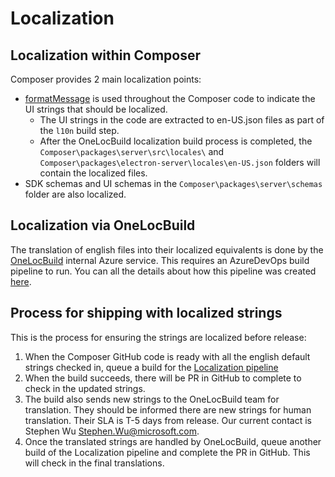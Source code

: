 # Localization

## Localization within Composer

Composer provides 2 main localization points:

- [formatMessage](https://www.npmjs.com/package/format-message) is used throughout the Composer code to indicate the UI strings that should be localized.
  - The UI strings in the code are extracted to en-US.json files as part of the `l10n` build step.
  - After the OneLocBuild localization build process is completed, the `Composer\packages\server\src\locales\` and `Composer\packages\electron-server\locales\en-US.json` folders will contain the localized files.
- SDK schemas and UI schemas in the `Composer\packages\server\schemas` folder are also localized.

## Localization via OneLocBuild

The translation of english files into their localized equivalents is done by the [OneLocBuild](http://aka.ms/onelocbuild) internal Azure service. This requires an AzureDevOps build pipeline to run. You can all the details about how this pipeline was created [here](https://fuselabs.visualstudio.com/_git/Composer?path=%2FLocalize%2FREADME.md&_a=preview).

## Process for shipping with localized strings

This is the process for ensuring the strings are localized before release:

1. When the Composer GitHub code is ready with all the english default strings checked in, queue a build for the [Localization pipeline](https://fuselabs.visualstudio.com/Composer/_build?definitionId=1157)
2. When the build succeeds, there will be PR in GitHub to complete to check in the updated strings.
3. The build also sends new strings to the OneLocBuild team for translation. They should be informed there are new strings for human translation. Their SLA is T-5 days from release. Our current contact is Stephen Wu <Stephen.Wu@microsoft.com>.
4. Once the translated strings are handled by OneLocBuild, queue another build of the Localization pipeline and complete the PR in GitHub. This will check in the final translations.
